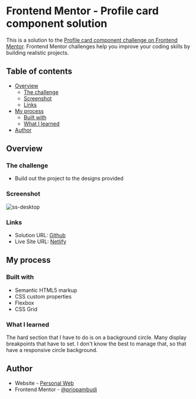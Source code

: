 # Frontend Mentor - Profile card component solution

This is a solution to the [Profile card component challenge on Frontend Mentor](https://www.frontendmentor.io/challenges/profile-card-component-cfArpWshJ). Frontend Mentor challenges help you improve your coding skills by building realistic projects. 

## Table of contents

- [Overview](#overview)
  - [The challenge](#the-challenge)
  - [Screenshot](#screenshot)
  - [Links](#links)
- [My process](#my-process)
  - [Built with](#built-with)
  - [What I learned](#what-i-learned)
- [Author](#author)

## Overview

### The challenge

- Build out the project to the designs provided

### Screenshot

![ss-desktop](https://user-images.githubusercontent.com/38320169/118626508-2163ef00-b7f5-11eb-8410-13b545786279.jpg)


### Links

- Solution URL: [Github](https://github.com/priopambudi/Frontend-Mentor-Challenge/tree/main/3.%20profile-card-component-main)
- Live Site URL: [Netlify](https://profile-card-dev-monkey.netlify.app/)

## My process

### Built with

- Semantic HTML5 markup
- CSS custom properties
- Flexbox
- CSS Grid

### What I learned

The hard section that I have to do is on a background circle. Many display breakpoints that have to set. I don't know the best to manage that, so that have a responsive circle background.


## Author

- Website - [Personal Web](https://priopambudi.github.io/personal-web/)
- Frontend Mentor - [@priopambudi](https://www.frontendmentor.io/profile/priopambudi)